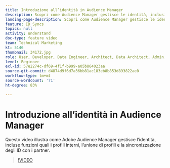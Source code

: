```yaml
---
title: Introduzione all’identità in Audience Manager
description: Scopri come Audience Manager gestisce le identità, inclusi i profili interni e l’unione di profili, oltre alla sincronizzazione degli ID con i partner.
landing-page-description: Scopri come Audience Manager gestisce le identità, inclusi i profili interni e l’unione di profili, oltre alla sincronizzazione degli ID con i partner.
feature: ID Syncs
topics: null
activity: understand
doc-type: feature video
team: Technical Marketing
kt: 5146
thumbnail: 34172.jpg
role: User, Developer, Data Engineer, Architect, Data Architect, Admin, Leader
level: Beginner
exl-id: 57e2274c-df69-4f1f-b999-a05b864023aa
source-git-commit: d4874d9f6d7a36bb81ac183eb8b853d893822ae0
workflow-type: tm+mt
source-wordcount: '71'
ht-degree: 83%

---
```


# Introduzione all’identità in Audience Manager

Questo video illustra come Adobe Audience Manager gestisce l’identità, incluse funzioni quali i profili interni, l’unione di profili e la sincronizzazione degli ID con i partner.

>[!VIDEO](https://video.tv.adobe.com/v/34172/?quality=12)
